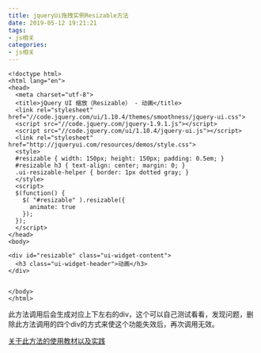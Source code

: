 ```yaml
---
title: jqueryUi拖拽实例Resizable方法
date: 2019-05-12 19:21:21
tags: 
- js相关
categories:
- js相关
---
```


```
<!doctype html>
<html lang="en">
<head>
  <meta charset="utf-8">
  <title>jQuery UI 缩放（Resizable） - 动画</title>
  <link rel="stylesheet" href="//code.jquery.com/ui/1.10.4/themes/smoothness/jquery-ui.css">
  <script src="//code.jquery.com/jquery-1.9.1.js"></script>
  <script src="//code.jquery.com/ui/1.10.4/jquery-ui.js"></script>
  <link rel="stylesheet" href="http://jqueryui.com/resources/demos/style.css">
  <style>
  #resizable { width: 150px; height: 150px; padding: 0.5em; }
  #resizable h3 { text-align: center; margin: 0; }
  .ui-resizable-helper { border: 1px dotted gray; }
  </style>
  <script>
  $(function() {
    $( "#resizable" ).resizable({
      animate: true
    });
  });
  </script>
</head>
<body>
 
<div id="resizable" class="ui-widget-content">
  <h3 class="ui-widget-header">动画</h3>
</div>
 
 
</body>
</html>
```

此方法调用后会生成对应上下左右的div，这个可以自己测试看看，发现问题，删除此方法调用的四个div的方式来使这个功能失效后，再次调用无效。

[关于此方法的使用教材以及实践](https://www.runoob.com/jqueryui/example-resizable.html)
